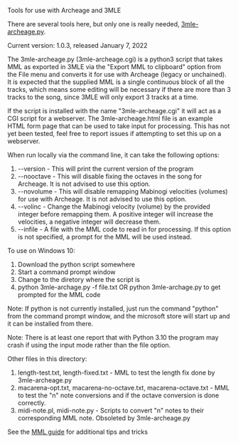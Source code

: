 Tools for use with Archeage and 3MLE

There are several tools here, but only one is really needed, [3mle-archeage.py](https://raw.githubusercontent.com/kernighan/archeage-3mle/main/3mle-archeage.py).

Current version: 1.0.3, released January 7, 2022

The 3mle-archeage.py (3mle-archeage.cgi) is a python3 script that takes MML as exported in 3MLE via the "Export MML to clipboard" option from the File menu and converts it for use with Archeage (legacy or unchained).  It is expected that the supplied MML is a single continuous block of all the tracks, which means some editing will be necessary if there are more than 3 tracks to the song, since 3MLE will only export 3 tracks at a time.

If the script is installed with the name "3mle-archeage.cgi" it will act as a CGI script for a webserver.  The 3mle-archeage.html file is an example HTML form page that can be used to take input for processing.  This has not yet been tested, feel free to report issues if attempting to set this up on a webserver.

When run locally via the command line, it can take the following options:

1. --version - This will print the current version of the program
2. --nooctave - This will disable fixing the octaves in the song for Archeage. It is not advised to use this option.
3. --novolume - This will disable remapping Mabinogi velocities (volumes) for use with Archeage. It is not advised to use this option.
4. --volinc <integer> - Change the Mabinogi velocity (volume) by the provided integer before remapping them. A positive integer will increase the velocities, a negative integer will decrease them.
5. --infile <file> - A file with the MML code to read in for processing.  If this option is not specified, a prompt for the MML will be used instead.


To use on Windows 10:

1. Download the python script somewhere
2. Start a command prompt window
3. Change to the diretory where the script is
4. python 3mle-archage.py -f file.txt OR python 3mle-archage.py to get prompted for the MML code

Note: If python is not currently installed, just run the command "python" from the command prompt window, and the microsoft store will start up and it can be installed from there.

Note: There is at least one report that with Python 3.10 the program may crash if using the input mode rather than the file option.


Other files in this directory:

1. length-test.txt, length-fixed.txt - MML to test the length fix done by 3mle-archeage.py
2. macarena-opt.txt, macarena-no-octave.txt, macarena-octave.txt - MML to test the "n" note conversions and if the octave conversion is done correctly.
3. midi-note.pl, midi-note.py - Scripts to convert "n" notes to their corresponding MML note. Obsoleted by 3mle-archeage.py

See the [MML guide](mml-guide.md) for additional tips and tricks
